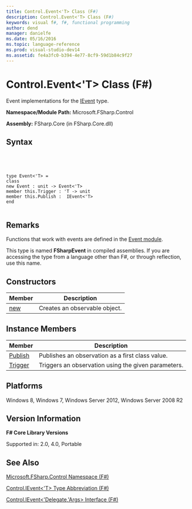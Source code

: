 ```yaml
---
title: Control.Event<'T> Class (F#)
description: Control.Event<'T> Class (F#)
keywords: visual f#, f#, functional programming
author: dend
manager: danielfe
ms.date: 05/16/2016
ms.topic: language-reference
ms.prod: visual-studio-dev14
ms.assetid: fe4a3fc0-b394-4e77-8cf9-59d1b84c9f27 
---
```


# Control.Event<'T> Class (F#)

Event implementations for the [IEvent](http://msdn.microsoft.com/en-us/library/7976554f-9aa8-451f-a69d-d4670c064432) type.

**Namespace/Module Path:** Microsoft.FSharp.Control

**Assembly:** FSharp.Core (in FSharp.Core.dll)


## Syntax



```




type Event<'T> =
class
new Event : unit -> Event<'T>
member this.Trigger : 'T -> unit
member this.Publish :  IEvent<'T>
end


```





## Remarks
Functions that work with events are defined in the [Event module](http://msdn.microsoft.com/en-us/library/8b883baa-a460-4840-9baa-de8260351bc7).

This type is named **FSharpEvent** in compiled assemblies. If you are accessing the type from a language other than F#, or through reflection, use this name.


## Constructors


|Member|Description|
|------|-----------|
|[new](http://msdn.microsoft.com/en-us/library/4f9c6229-7502-4f4f-97ef-413a6c8501d1)|Creates an observable object.|

## Instance Members


|Member|Description|
|------|-----------|
|[Publish](http://msdn.microsoft.com/en-us/library/b0fdaad5-25e5-43d0-9c0c-ce37c4aeb68e)|Publishes an observation as a first class value.|
|[Trigger](http://msdn.microsoft.com/en-us/library/f8a418ad-72b4-4574-bdf8-b1e7e1f21459)|Triggers an observation using the given parameters.|

## Platforms
Windows 8, Windows 7, Windows Server 2012, Windows Server 2008 R2


## Version Information
**F# Core Library Versions**

Supported in: 2.0, 4.0, Portable




## See Also
[Microsoft.FSharp.Control Namespace &#40;F&#35;&#41;](Microsoft.FSharp.Control-Namespace-%5BFSharp%5D.md)

[Control.IEvent&#60;'T&#62; Type Abbreviation &#40;F&#35;&#41;](Control.IEvent%5B%27T%5D-Type-Abbreviation-%5BFSharp%5D.md)

[Control.IEvent&#60;'Delegate,'Args&#62; Interface &#40;F&#35;&#41;](Control.IEvent%5B%27Delegate%2C%27Args%5D-Interface-%5BFSharp%5D.md)

